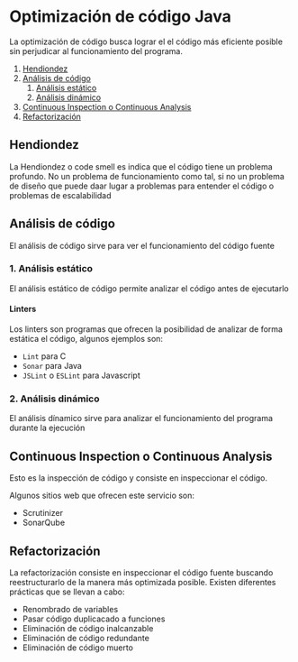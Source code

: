 # Optimización de código Java

La optimización de código busca lograr el el código más eficiente posible sin perjudicar al funcionamiento del programa.
1. [Hendiondez](#hendiondez)
2. [Análisis de código](#análisis-de-código)
    1. [Análisis estático](#1-análisis-estático)
    1. [Análisis dinámico](#2-análisis-dinámico)
3. [Continuous Inspection o Continuous Analysis](#continuous-inspection-o-continuous-analysis)
4. [Refactorización](#refactorización)

## Hendiondez
La Hendiondez o code smell es indica que el código tiene un problema profundo. No un problema de funcionamiento como tal, si no un problema de diseño que puede daar lugar a problemas para entender el código o problemas de escalabilidad

## Análisis de código

El análisis de código sirve para ver el funcionamiento del código fuente

### 1. Análisis estático

El análisis estático de código permite analizar el código antes de ejecutarlo

#### Linters
Los linters son programas que ofrecen la posibilidad de analizar de forma estática el código, algunos ejemplos son:

- `Lint` para C
- `Sonar` para Java
- `JSLint` o `ESLint` para Javascript

### 2. Análisis dinámico

El análisis dínamico sirve para analizar el funcionamiento del programa durante la ejecución

## Continuous Inspection o Continuous Analysis

Esto es la inspección de código y consiste en inspeccionar el código.

Algunos sitios web que ofrecen este servicio son: 

- Scrutinizer
- SonarQube

## Refactorización

La refactorización consiste en inspeccionar el código fuente buscando reestructurarlo de la manera más optimizada posible. Existen diferentes prácticas que se llevan a cabo: 

- Renombrado de variables 
- Pasar código duplicacado a funciones 
- Eliminación de código inalcanzable 
- Eliminación de código redundante 
- Eliminación de código muerto